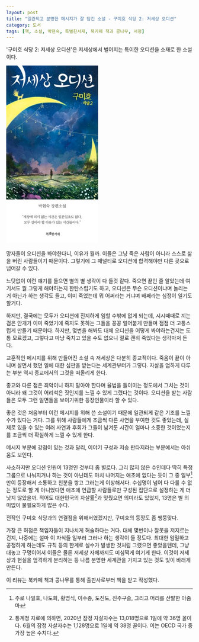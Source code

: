 ```yaml
---
layout: post
title: "일관되고 분명한 메시지가 잘 담긴 소설 - 구미호 식당 2: 저세상 오디션"
category: 도서
tags: [책, 소설, 박현숙, 특별한서재, 북카페 책과 콩나무, 서평]
---
```


'구미호 식당 2: 저세상 오디션'은
저세상에서 벌어지는 특이한 오디션을 소재로 한 소설이다.

![표지](/images/gumiho-restaurant-2-afterworld-audition-book-h480.jpg)

망자들이 오디션을 봐야한다니, 이유가 뭘까.
이들은 그냥 죽은 사람이 아니라 스스로 삶을 버린 사람들이기 때문이다.
그렇기에 그 패널티로 오디션에 합격해야만 다른 곳으로 넘어갈 수 있다.

느닷없이 이런 얘기를 들으면 별의 별 생각이 다 들것 같다.
죽으면 끝인 줄 알았는데 여기서도 뭘 그렇게 해야하는지 한탄스럽기도 하고,
오디션은 무슨 오디션이냐며 놀리는 거 아닌가 하는 생각도 들고,
이미 죽었는데 뭐 어쩌라는 거냐며 배째라는 심정이 일기도 할거다.

하지만, 결국에는 모두가 오디션에 진지하게 임할 수밖에 없게 되는데,
시시때때로 끼는 검은 안개가 이미 죽었기에 죽지도 못하는 그들을
꽁꽁 얼어붙게 만들며 점점 더 고통스럽게 만들기 때문이다.
하지만, 몇번을 해봐도 대체 오디션을 어떻게 봐야하는건지는 도통 모르겠고,
그렇다고 마냥 죽치고 있을 수도 없으니 절로 괜히 죽었다는 생각마저 든다.

교훈적인 메시지를 위해 만들어진 소설 속 저세상은 다분히 종교적이다.
죽음이 끝이 아니며 살면서 했던 일에 대한 심판을 받는다는 세계관부터가 그렇다.
자살을 엄하게 다루는 부분 역시 종교에서의 그것을 떠올리게 한다.

종교와 다른 점은 죄악이니 하지 말아야 한다며 율법을 들이미는 정도에서 그치는 것이 아니라
왜 그것이 어리석은 짓인지를 느낄 수 있게 그렸다는 것이다.
오디션을 받는 사람들은 모두 그런 일면들을 보이기위한 등장인물이라 할 수 있다.

좋은 것은 처음부터 이런 메시지를 위해 쓴 소설이기 때문에
일관되게 같은 기조를 느낄 수가 있다는 거다.
그를 위해 사람들에게 조금씩 다른 사연을 부여한 것도 좋았는데,
실제로 있을 수 있는 여러 사연과 후회가
그들이 남겨둔 시간이 얼마나 소중한 것이었는지를 조금씩 더 확실하게 느낄 수 있게 한다.

메시지 부분에 강점이 있는 것과 달리,
이야기 구성과 저승 판타지라는 부분에서는 아쉬움도 보인다.

사소하지만 오디션 인원이 13명인 것부터 좀 별로다.
그리 많지 않은 수인데다 딱히 특정 그룹으로 나눠지거나 하는 것이 아닌데도
마치 나머지는 애초에 없다는 듯이
그 중 일부[^1]만이 등장해서 소통하고 친분을 쌓고 그러는게 이상해서다.
수십명이 넘어 다 다룰 수 없는 정도로 할 게 아니었다면
애초에 언급할 사람들로만 구성된 집단으로 설정하는 게 더 낫지 않았을까.
적어도 대한민국의 자살률[^2]과 맞췄으면 의미라도 있었지,
13명은 별 의미없이 불필요하게 많은 수다.

[^1]: 주로 나일호, 나도희, 황명식, 이수종, 도진도, 진주구슬, 그리고 머리를 산발한 아줌마

[^2]: 통계청 자료에 의하면, 2020년 잠정 자살자수는 13,018명으로 1일에 약 36명 꼴이다. 6월의 잠정 자살자수는 1,128명으로 1일에 약 38명 꼴이다. 이는 OECD 국가 중 가장 높은 수치다.

전작인 구미호 식당과의 연결점을 위해서였겠지만,
구미호의 등장도 좀 쌩뚱맞다.

가장 큰 허점은 책임자들이 지나치게 허술하다는 거다.
대체 몇번이나 잘못을 저지르는 건지, 나중에는 설마 이 자식들 일부러 그러나 하는 생각이 들 정도다.
최대한 엄밀하고 공정하게 하는데도 규칙 등의 한계로 실수가 발생한 것처럼 그렸으면 좋았을텐데,
그냥 대놓고 구멍이어서 이들은 물론 저세상 자체까지도 미심쩍게 여기게 한다.
이것이 저세상과 현실을 엄격하게 분리하는 등 나름 분명한 세계관을 가지고 있는 것도 빛이 바래게 만든다.



<div class="im im-info">
이 리뷰는 북카페 책과 콩나무를 통해 출판사로부터 책을 받고 작성했다.
</div>
